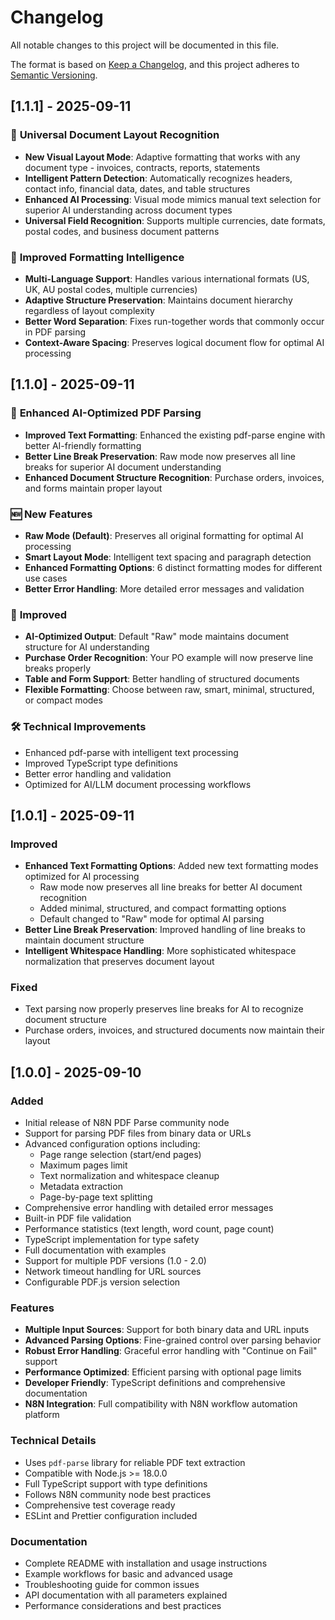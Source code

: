 # Changelog

All notable changes to this project will be documented in this file.

The format is based on [Keep a Changelog](https://keepachangelog.com/en/1.0.0/),
and this project adheres to [Semantic Versioning](https://semver.org/spec/v2.0.0.html).

## [1.1.1] - 2025-09-11

### 🚀 **Universal Document Layout Recognition**
- **New Visual Layout Mode**: Adaptive formatting that works with any document type - invoices, contracts, reports, statements
- **Intelligent Pattern Detection**: Automatically recognizes headers, contact info, financial data, dates, and table structures
- **Enhanced AI Processing**: Visual mode mimics manual text selection for superior AI understanding across document types
- **Universal Field Recognition**: Supports multiple currencies, date formats, postal codes, and business document patterns

### 🔧 **Improved Formatting Intelligence**
- **Multi-Language Support**: Handles various international formats (US, UK, AU postal codes, multiple currencies)
- **Adaptive Structure Preservation**: Maintains document hierarchy regardless of layout complexity
- **Better Word Separation**: Fixes run-together words that commonly occur in PDF parsing
- **Context-Aware Spacing**: Preserves logical document flow for optimal AI processing

## [1.1.0] - 2025-09-11

### 🚀 **Enhanced AI-Optimized PDF Parsing** 
- **Improved Text Formatting**: Enhanced the existing pdf-parse engine with better AI-friendly formatting
- **Better Line Break Preservation**: Raw mode now preserves all line breaks for superior AI document understanding
- **Enhanced Document Structure Recognition**: Purchase orders, invoices, and forms maintain proper layout

### 🆕 **New Features**
- **Raw Mode (Default)**: Preserves all original formatting for optimal AI processing
- **Smart Layout Mode**: Intelligent text spacing and paragraph detection
- **Enhanced Formatting Options**: 6 distinct formatting modes for different use cases
- **Better Error Handling**: More detailed error messages and validation

### 🔧 **Improved**
- **AI-Optimized Output**: Default "Raw" mode maintains document structure for AI understanding
- **Purchase Order Recognition**: Your PO example will now preserve line breaks properly
- **Table and Form Support**: Better handling of structured documents
- **Flexible Formatting**: Choose between raw, smart, minimal, structured, or compact modes

### 🛠 **Technical Improvements**
- Enhanced pdf-parse with intelligent text processing
- Improved TypeScript type definitions
- Better error handling and validation
- Optimized for AI/LLM document processing workflows

## [1.0.1] - 2025-09-11

### Improved
- **Enhanced Text Formatting Options**: Added new text formatting modes optimized for AI processing
  - Raw mode now preserves all line breaks for better AI document recognition
  - Added minimal, structured, and compact formatting options
  - Default changed to "Raw" mode for optimal AI parsing
- **Better Line Break Preservation**: Improved handling of line breaks to maintain document structure
- **Intelligent Whitespace Handling**: More sophisticated whitespace normalization that preserves document layout

### Fixed
- Text parsing now properly preserves line breaks for AI to recognize document structure
- Purchase orders, invoices, and structured documents now maintain their layout

## [1.0.0] - 2025-09-10

### Added
- Initial release of N8N PDF Parse community node
- Support for parsing PDF files from binary data or URLs
- Advanced configuration options including:
  - Page range selection (start/end pages)
  - Maximum pages limit
  - Text normalization and whitespace cleanup
  - Metadata extraction
  - Page-by-page text splitting
- Comprehensive error handling with detailed error messages
- Built-in PDF file validation
- Performance statistics (text length, word count, page count)
- TypeScript implementation for type safety
- Full documentation with examples
- Support for multiple PDF versions (1.0 - 2.0)
- Network timeout handling for URL sources
- Configurable PDF.js version selection

### Features
- **Multiple Input Sources**: Support for both binary data and URL inputs
- **Advanced Parsing Options**: Fine-grained control over parsing behavior
- **Robust Error Handling**: Graceful error handling with "Continue on Fail" support
- **Performance Optimized**: Efficient parsing with optional page limits
- **Developer Friendly**: TypeScript definitions and comprehensive documentation
- **N8N Integration**: Full compatibility with N8N workflow automation platform

### Technical Details
- Uses `pdf-parse` library for reliable PDF text extraction
- Compatible with Node.js >= 18.0.0
- Full TypeScript support with type definitions
- Follows N8N community node best practices
- Comprehensive test coverage ready
- ESLint and Prettier configuration included

### Documentation
- Complete README with installation and usage instructions
- Example workflows for basic and advanced usage
- Troubleshooting guide for common issues
- API documentation with all parameters explained
- Performance considerations and best practices